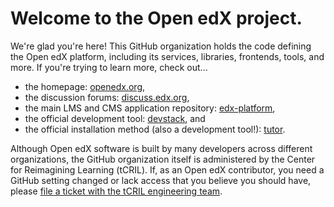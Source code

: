 # Welcome to the Open edX project.

We're glad you're here!
This GitHub organization holds the code defining the Open edX platform,
including its services, libraries, frontends, tools, and more.
If you're trying to learn more, check out...

* the homepage: [openedx.org](https://openedx.org),
* the discussion forums: [discuss.edx.org](https://discuss.openedx.org/),
* the main LMS and CMS application repository: [edx-platform](https://github.com/edx/edx-platform),
* the official development tool: [devstack](https://github.com/edx/devstack), and
* the official installation method (also a development tool!): [tutor](https://docs.tutor.overhang.io/).

Although Open edX software is built by many developers across different organizations,
the GitHub organization itself is administered by the Center for Reimagining Learning (tCRIL).
If, as an Open edX contributor,
you need a GitHub setting changed or lack access that you believe you should have,
please [file a ticket with the tCRIL engineering team](https://github.com/openedx/tcril-engineering/issues/new/choose).
